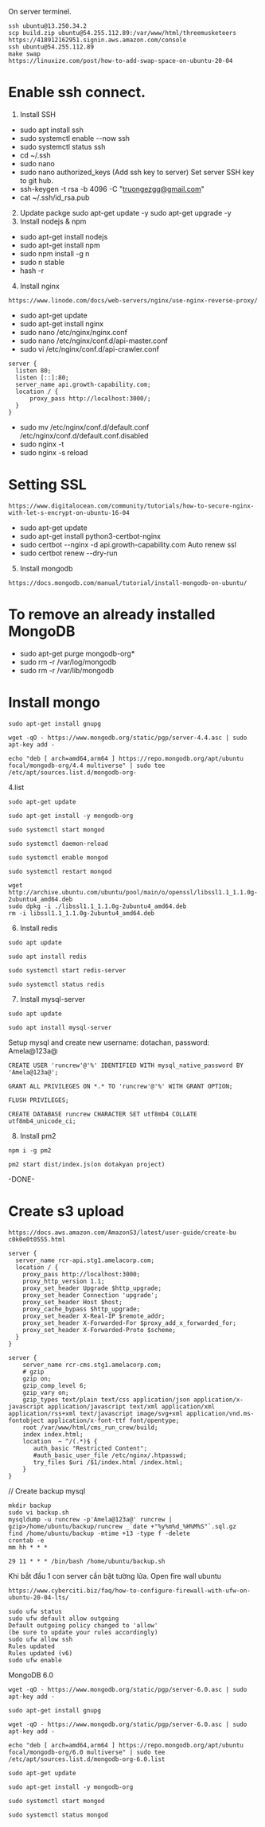 On server terminel.
```
ssh ubuntu@13.250.34.2
scp build.zip ubuntu@54.255.112.89:/var/www/html/threemusketeers
https://418912162951.signin.aws.amazon.com/console
ssh ubuntu@54.255.112.89
make swap   
https://linuxize.com/post/how-to-add-swap-space-on-ubuntu-20-04
````
# Enable ssh connect.
1. Install SSH
- sudo apt install ssh
- sudo systemctl enable --now ssh
- sudo systemctl status ssh
- cd ~/.ssh
- sudo nano
- sudo nano authorized_keys (Add ssh key to server)
Set server SSH key to git hub.
- ssh-keygen -t rsa -b 4096 -C "truongezgg@gmail.com"
- cat ~/.ssh/id_rsa.pub
2. Update packge
sudo apt-get update -y
sudo apt-get upgrade -y
3. Install nodejs & npm
- sudo apt-get install nodejs
- sudo apt-get install npm
- sudo npm install -g n
- sudo n stable
- hash -r
4. Install nginx
```
https://www.linode.com/docs/web-servers/nginx/use-nginx-reverse-proxy/
```
- sudo apt-get update
- sudo apt-get install nginx
- sudo nano /etc/nginx/nginx.conf
- sudo nano /etc/nginx/conf.d/api-master.conf
- sudo vi /etc/nginx/conf.d/api-crawler.conf
```
server {
  listen 80;
  listen [::]:80;
  server_name api.growth-capability.com;
  location / {
      proxy_pass http://localhost:3000/;
  }
}
```
- sudo mv /etc/nginx/conf.d/default.conf /etc/nginx/conf.d/default.conf.disabled
- sudo nginx -t
- sudo nginx -s reload
# Setting SSL
```
https://www.digitalocean.com/community/tutorials/how-to-secure-nginx-with-let-s-encrypt-on-ubuntu-16-04
```
- sudo apt-get update
- sudo apt-get install python3-certbot-nginx
- sudo certbot --nginx -d api.growth-capability.com
Auto renew ssl
- sudo certbot renew --dry-run
5. Install mongodb
```
https://docs.mongodb.com/manual/tutorial/install-mongodb-on-ubuntu/
```
# To remove an already installed MongoDB
- sudo apt-get purge mongodb-org*
- sudo rm -r /var/log/mongodb
- sudo rm -r /var/lib/mongodb
# Install mongo
```
sudo apt-get install gnupg
```
```
wget -qO - https://www.mongodb.org/static/pgp/server-4.4.asc | sudo apt-key add -
```
```
echo "deb [ arch=amd64,arm64 ] https://repo.mongodb.org/apt/ubuntu focal/mongodb-org/4.4 multiverse" | sudo tee /etc/apt/sources.list.d/mongodb-org-
```
4.list
```
sudo apt-get update
```
```
sudo apt-get install -y mongodb-org
```
```
sudo systemctl start mongod
```
```
sudo systemctl daemon-reload
```
```
sudo systemctl enable mongod
```
```
sudo systemctl restart mongod
```
```
wget http://archive.ubuntu.com/ubuntu/pool/main/o/openssl/libssl1.1_1.1.0g-2ubuntu4_amd64.deb
sudo dpkg -i ./libssl1.1_1.1.0g-2ubuntu4_amd64.deb
rm -i libssl1.1_1.1.0g-2ubuntu4_amd64.deb
```
6. Install redis
```
sudo apt update
```
```
sudo apt install redis
```
```
sudo systemctl start redis-server
```
```
sudo systemctl status redis
```
7. Install mysql-server
```
sudo apt update
```
```
sudo apt install mysql-server
```
Setup mysql and create new username: dotachan, password: Amela@123a@
```
CREATE USER 'runcrew'@'%' IDENTIFIED WITH mysql_native_password BY 'Amela@123a@';
```
```
GRANT ALL PRIVILEGES ON *.* TO 'runcrew'@'%' WITH GRANT OPTION;
```
```
FLUSH PRIVILEGES;
```
```
CREATE DATABASE runcrew CHARACTER SET utf8mb4 COLLATE utf8mb4_unicode_ci;
```
8. Install pm2
```
npm i -g pm2
```
```
pm2 start dist/index.js(on dotakyan project)
```
-DONE-
# Create s3 upload
```
https://docs.aws.amazon.com/AmazonS3/latest/user-guide/create-bu
c0k0e0t0555.html
```
```
server {
  server_name rcr-api.stg1.amelacorp.com;
  location / {
    proxy_pass http://localhost:3000;
    proxy_http_version 1.1;
    proxy_set_header Upgrade $http_upgrade;
    proxy_set_header Connection 'upgrade';
    proxy_set_header Host $host;
    proxy_cache_bypass $http_upgrade;
    proxy_set_header X-Real-IP $remote_addr;
    proxy_set_header X-Forwarded-For $proxy_add_x_forwarded_for;
    proxy_set_header X-Forwarded-Proto $scheme;
  }
}
```
```
server {
    server_name rcr-cms.stg1.amelacorp.com;
    # gzip
    gzip on;
    gzip_comp_level 6;
    gzip_vary on;
    gzip_types text/plain text/css application/json application/x-javascript application/javascript text/xml application/xml application/rss+xml text/javascript image/svg+xml application/vnd.ms-fontobject application/x-font-ttf font/opentype;
    root /var/www/html/cms_run_crew/build;
    index index.html;
    location  ~ ^/(.*)$ {
       auth_basic "Restricted Content";
       #auth_basic_user_file /etc/nginx/.htpasswd;
       try_files $uri /$1/index.html /index.html;
    }
}
```
// Create backup mysql
```
mkdir backup
sudo vi backup.sh
mysqldump -u runcrew -p'Amela@123a@' runcrew | gzip>/home/ubuntu/backup/runcrew _`date +"%y%m%d_%H%M%S"`.sql.gz
find /home/ubuntu/backup -mtime +13 -type f -delete
crontab -e
mm hh * * *
```
```
29 11 * * * /bin/bash /home/ubuntu/backup.sh
```
Khi bắt đầu 1 con server cần bật tường lửa.
Open fire wall ubuntu
```
https://www.cyberciti.biz/faq/how-to-configure-firewall-with-ufw-on-ubuntu-20-04-lts/
```
```
sudo ufw status
sudo ufw default allow outgoing
Default outgoing policy changed to 'allow'
(be sure to update your rules accordingly)
sudo ufw allow ssh
Rules updated
Rules updated (v6)
sudo ufw enable
```
MongoDB 6.0
```
wget -qO - https://www.mongodb.org/static/pgp/server-6.0.asc | sudo apt-key add -
```
```
sudo apt-get install gnupg
```
```
wget -qO - https://www.mongodb.org/static/pgp/server-6.0.asc | sudo apt-key add -
```
```
echo "deb [ arch=amd64,arm64 ] https://repo.mongodb.org/apt/ubuntu focal/mongodb-org/6.0 multiverse" | sudo tee /etc/apt/sources.list.d/mongodb-org-6.0.list
```
```
sudo apt-get update
```
```
sudo apt-get install -y mongodb-org
```
```
sudo systemctl start mongod
```
```
sudo systemctl status mongod
```
